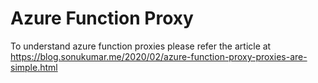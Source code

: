 # Azure Function Proxy

To understand azure function proxies please refer the article at https://blog.sonukumar.me/2020/02/azure-function-proxy-proxies-are-simple.html
